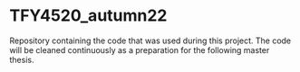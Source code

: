 # TFY4520_autumn22
Repository containing the code that was used during this project.
The code will be cleaned continuously as a preparation for the following master thesis.
